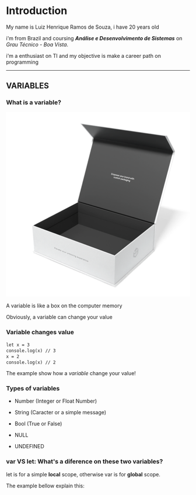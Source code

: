 # Introduction

My name is Luiz Henrique Ramos de Souza, i have 20 years old

 i'm from Brazil and coursing ***Análise e Desenvolvimento de Sistemas*** on *Grau Técnico - Boa Vista*.

i'm a enthusiast on TI and my objective is make a career path on programming 

---

## VARIABLES

### What is a variable?

![A simple box](box.png)

A variable is like a box on the computer memory 

Obviously, a variable can change your value

### Variable changes value 

```
let x = 3
console.log(x) // 3
x = 2
console.log(x) // 2
```

The example show how a *variable* change your value!

### Types of variables

- Number (Integer or Float Number)

- String (Caracter or a simple message)

- Bool (True or False)

- NULL

- UNDEFINED

### var VS let: What's a diference on these two variables?

let is for a simple **local** scope, otherwise var is for **global** scope.

The example bellow explain this: 

